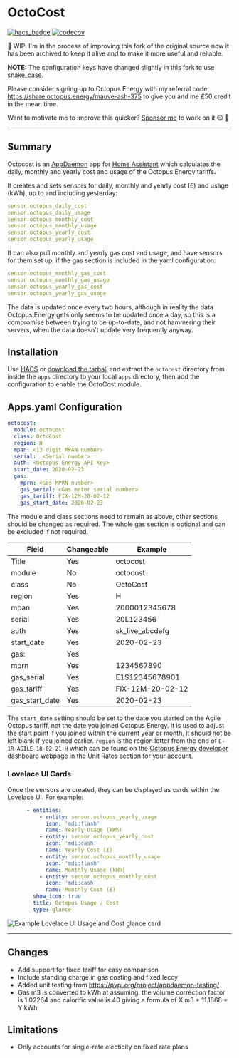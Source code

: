 # OctoCost

[![hacs_badge](https://img.shields.io/badge/HACS-Custom-orange.svg)](https://github.com/custom-components/hacs) [![codecov](https://codecov.io/gh/lildude/octocost/branch/main/graph/badge.svg?token=OEGCXZNPDX)](https://codecov.io/gh/lildude/octocost)

🚧 WIP: I'm in the process of improving this fork of the original source now it has been archived to keep it alive and to make it more useful and reliable.

**NOTE:** The configuration keys have changed slightly in this fork to use snake_case.

Please consider signing up to Octopus Energy with my referral code: <https://share.octopus.energy/mauve-ash-375> to give you and me £50 credit in the mean time.

Want to motivate me to improve this quicker? [Sponsor me](https://github.com/sponsors/lildude) to work on it 😉 💖

---

## Summary

Octocost is an [AppDaemon](https://www.home-assistant.io/docs/ecosystem/appdaemon/) app for [Home Assistant](https://www.home-assistant.io/) which calculates the daily, monthly and yearly cost and usage of the Octopus Energy tariffs.

It creates and sets sensors for daily, monthly and yearly cost (£) and usage (kWh), up to and including yesterday:

```yaml
sensor.octopus_daily_cost
sensor.octopus_daily_usage
sensor.octopus_monthly_cost
sensor.octopus_monthly_usage
sensor.octopus_yearly_cost
sensor.octopus_yearly_usage
```

If can also pull monthly and yearly gas cost and usage, and have sensors for them set up, if the gas section is included in the yaml configuration:

```yaml
sensor.octopus_monthly_gas_cost
sensor.octopus_monthly_gas_usage
sensor.octopus_yearly_gas_cost
sensor.octopus_yearly_gas_usage
```

The data is updated once every two hours, although in reality the data Octopus Energy gets only seems to be updated once a day, so this is a compromise between trying to be up-to-date, and not hammering their servers, when the data doesn't update very frequently anyway.

## Installation

Use [HACS](https://github.com/custom-components/hacs) or [download the tarball](https://github.com/lildude/octocost/releases) and extract the `octocost` directory from inside the `apps` directory to your local `apps` directory, then add the configuration to enable the OctoCost module.

## Apps.yaml Configuration

```yaml
octocost:
  module: octocost 
  class: OctoCost 
  region: H
  mpan: <13 digit MPAN number>
  serial:  <Serial number>
  auth: <Octopus Energy API Key>
  start_date: 2020-02-23
  gas:
    mprn: <Gas MPRN number>
    gas_serial: <Gas meter serial number>
    gas_tariff: FIX-12M-20-02-12
    gas_start_date: 2020-02-23
```

The module and class sections need to remain as above, other sections should be changed as required. The whole gas section is optional and can be excluded if not required.

| Field          | Changeable | Example          |
| -----          | ---------- | -------          |
| Title          | Yes        | octocost         |
| module         | No         | octocost         |
| class          | No         | OctoCost         |
| region         | Yes        | H                |
| mpan           | Yes        | 2000012345678    |
| serial         | Yes        | 20L123456        |
| auth           | Yes        | sk_live_abcdefg  |
| start_date     | Yes        | 2020-02-23       |
| gas:           | Yes        |                  |
| mprn           | Yes        | 1234567890       |
| gas_serial     | Yes        | E1S12345678901   |
| gas_tariff     | Yes        | FIX-12M-20-02-12 |
| gas_start_date | Yes        | 2020-02-23       |

The `start_date` setting should be set to the date you started on the Agile Octopus tariff, not the date you joined Octopus Energy. It is used to adjust the start point if you joined within the current year or month, it should not be left blank if you joined earlier.
`region` is the region letter from the end of `E-1R-AGILE-18-02-21-H` which can be found on the [Octopus Energy developer dashboard](https://octopus.energy/dashboard/developer/) webpage in the Unit Rates section for your account.

### Lovelace UI Cards

Once the sensors are created, they can be displayed as cards within the Lovelace UI. For example:

```yaml
      - entities:
          - entity: sensor.octopus_yearly_usage
            icon: 'mdi:flash'
            name: Yearly Usage (kWh)
          - entity: sensor.octopus_yearly_cost
            icon: 'mdi:cash'
            name: Yearly Cost (£)
          - entity: sensor.octopus_monthly_usage
            icon: 'mdi:flash'
            name: Monthly Usage (kWh)
          - entity: sensor.octopus_monthly_cost
            icon: 'mdi:cash'
            name: Monthly Cost (£)
        show_icon: true
        title: Octopus Usage / Cost
        type: glance
```

![Example Lovelace UI Usage and Cost glance card](https://github.com/lildude/octocost/blob/main/LovelaceUsageCard.PNG)

---

## Changes

- Add support for fixed tariff for easy comparison
- Include standing charge in gas costing and fixed leccy
- Added unit testing from https://pypi.org/project/appdaemon-testing/
- Gas m3 is converted to kWh at assuming: the volume correction factor is 1.02264 and calorific value is 40 giving a formula of  X m3 * 11.1868 = Y kWh

## Limitations

- Only accounts for single-rate electicity on fixed rate plans


